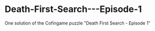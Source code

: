 # Death-First-Search---Episode-1
One solution of the Cofingame puzzle "Death First Search - Episode 1"
